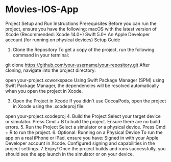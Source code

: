 # Movies-IOS-App
Project Setup and Run Instructions
Prerequisites
Before you can run the project, ensure you have the following:
macOS with the latest version of Xcode (Recommended: Xcode 14.0+)
Swift 5.0+
An Apple Developer account (for running on physical devices)
Setup Guide
1. Clone the Repository
To get a copy of the project, run the following command in your terminal:

git clone https://github.com/your-username/your-repository.git
After cloning, navigate into the project directory:

open your-project.xcworkspace
Using Swift Package Manager (SPM)
using Swift Package Manager, the dependencies will be resolved automatically when you open the project in Xcode.

3. Open the Project in Xcode
If you didn't use CocoaPods, open the project in Xcode using the .xcodeproj file:


open your-project.xcodeproj
4. Build the Project
Select your target device or simulator.
Press Cmd + B to build the project.
Ensure there are no build errors.
5. Run the Project
Select a simulator or a physical device.
Press Cmd + R to run the project.
6. Optional: Running on a Physical Device
To run the app on a real iPhone or iPad, ensure you have:
Signed in with your Apple Developer account in Xcode.
Configured signing and capabilities in the project settings.
7. Enjoy!
Once the project builds and runs successfully, you should see the app launch in the simulator or on your device.


